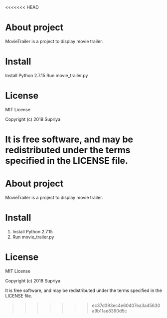 <<<<<<< HEAD
# About project
MovieTrailer is a project to display movie trailer.

# Install
Install Python 2.7.15
Run movie_trailer.py

# License
MIT License

Copyright (c) 2018 Supriya

 It is free software, and may be redistributed under the terms specified in the LICENSE file.
=======
# About project
MovieTrailer is a project to display movie trailer.

# Install
1. Install Python 2.7.15
2. Run movie_trailer.py

# License
MIT License

Copyright (c) 2018 Supriya

 It is free software, and may be redistributed under the terms specified in the LICENSE file.
>>>>>>> ec37d393ec4e60407ea3a45630a9b11ae8390d5c
